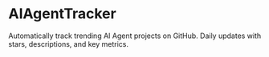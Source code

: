 # AIAgentTracker
Automatically track trending AI Agent projects on GitHub. Daily updates with stars, descriptions, and key metrics.
